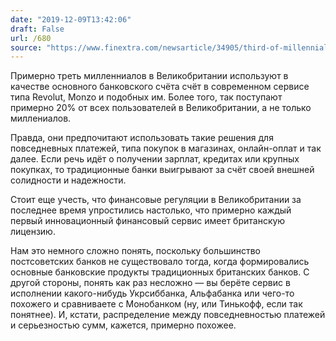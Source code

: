```yaml
---
date: "2019-12-09T13:42:06"
draft: False
url: /680
source: "https://www.finextra.com/newsarticle/34905/third-of-millennial-brits-say-primary-bank-is-a-challenger"
---
```


Примерно треть милленниалов в Великобритании используют в качестве основного банковского счёта счёт в современном сервисе типа Revolut, Monzo и подобных им. Более того, так поступают примерно 20% от всех пользователей в Великобритании, а не только миллениалов.

Правда, они предпочитают использовать такие решения для повседневных платежей, типа покупок в магазинах, онлайн-оплат и так далее. Если речь идёт о получении зарплат, кредитах или крупных покупках, то традиционные банки выигрывают за счёт своей внешней солидности и надежности.  

Стоит еще учесть, что финансовые регуляции в Великобритании за последнее время упростились настолько, что примерно каждый первый инновационный финансовый сервис имеет британскую лицензию. 

Нам это немного сложно понять, поскольку большинство постсоветских банков не существовало тогда, когда формировались основные банковские продукты традиционных британских банков. С другой стороны, понять как раз несложно — вы берёте сервис в исполнении какого-нибудь Укрсиббанка, Альфабанка или чего-то похожего и сравниваете с Монобанком (ну, или Тинькофф, если так понятнее). И, кстати, распределение между повседневностью платежей и серьезностью сумм, кажется, примерно похожее.
